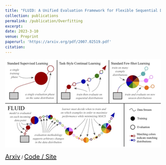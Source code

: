 ```yaml
---
title: "FLUID: A Unified Evaluation Framework for Flexible Sequential Data"
collection: publications
permalink: /publication/Overfitting
excerpt: 
date: 2023-3-10
venue: Preprint
paperurl: 'https://arxiv.org/pdf/2007.02519.pdf'
citation: 
---
```

<p float="left">
<img src="/images/teaser_fig_fluid_all_caps.jpg" width = "700"/>
</p>
<a style="font-size:20px" href="https://arxiv.org/abs/2007.02519">Arxiv</a> / <a style="font-size:20px" href="https://github.com/RAIVNLab/FLUID">Code / </a> <a style="font-size:20px" href="https://github.com/RAIVNLab/FLUID">Site  </a>
